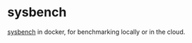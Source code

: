 # sysbench

[sysbench](https://github.com/akopytov/sysbench) in docker, for benchmarking locally or in the cloud.
